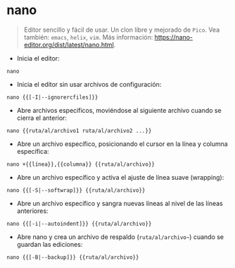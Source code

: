 # nano

> Editor sencillo y fácil de usar. Un clon libre y mejorado de `Pico`.
> Vea también: `emacs`, `helix`, `vim`.
> Más información: <https://nano-editor.org/dist/latest/nano.html>.

- Inicia el editor:

`nano`

- Inicia el editor sin usar archivos de configuración:

`nano {{[-I|--ignorercfiles]}}`

- Abre archivos específicos, moviéndose al siguiente archivo cuando se cierra el anterior:

`nano {{ruta/al/archivo1 ruta/al/archivo2 ...}}`

- Abre un archivo específico, posicionando el cursor en la línea y columna específica:

`nano +{{línea}},{{columna}} {{ruta/al/archivo}}`

- Abre un archivo específico y activa el ajuste de línea suave (wrapping):

`nano {{[-S|--softwrap]}} {{ruta/al/archivo}}`

- Abre un archivo específico y sangra nuevas líneas al nivel de las líneas anteriores:

`nano {{[-i|--autoindent]}} {{ruta/al/archivo}}`

- Abre nano y crea un archivo de respaldo (`ruta/al/archivo~`) cuando se guardan las ediciones:

`nano {{[-B|--backup]}} {{ruta/al/archivo}}`
